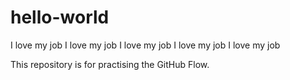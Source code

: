 # hello-world
I love my job
I love my job
I love my job
I love my job 
I love my job 

This repository is for practising the GitHub Flow.
